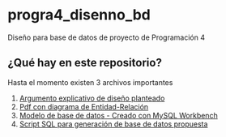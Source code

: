 # progra4_disenno_bd
Diseño para base de datos de proyecto de Programación 4

## ¿Qué hay en este repositorio?
Hasta el momento existen 3 archivos importantes

1. [Argumento explicativo de diseño planteado](./argumento.md)
2. [Pdf con diagrama de Entidad-Relación](./diagrama_entidad_relacion_bd.pdf)
3. [Modelo de base de datos - Creado con MySQL Workbench](./Model_BD_Progra4.mwb)
4. [Script SQL para generación de base de datos propuesta](./sql_creation_db.sql)
